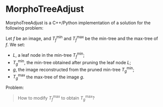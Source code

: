 # MorphoTreeAdjust
MorphoTreeAdjust is a C++/Python implementation of a solution for the following problem:

Let $f$ be an image, and $T^\min_f$ and $T^\max_f$ be the min-tree and the max-tree of $f$.
We set:
- $L$, a leaf node in the min-tree $T^\min_f$;
- $T^\min_g$, the min-tree obtained after pruning the leaf node $L$;
- $g$, the image reconstructed from the pruned min-tree $T^\min_g$;
- $T^\max_g$ the max-tree of the image $g$.  

Problem:
> How to modify $T^\max_f$ to obtain $T^\max_g$?
